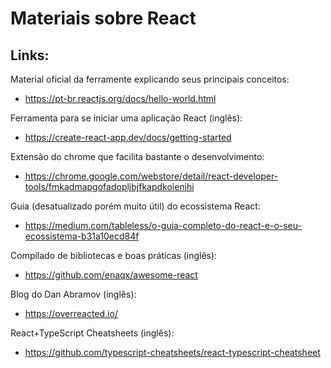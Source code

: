 # Materiais sobre React

## Links:

Material oficial da ferramente explicando seus principais conceitos:

- https://pt-br.reactjs.org/docs/hello-world.html

Ferramenta para se iniciar uma aplicação React (inglês):

- https://create-react-app.dev/docs/getting-started

Extensão do chrome que facilita bastante o desenvolvimento:

- https://chrome.google.com/webstore/detail/react-developer-tools/fmkadmapgofadopljbjfkapdkoienihi

Guia (desatualizado porém muito útil) do ecossistema React:

- https://medium.com/tableless/o-guia-completo-do-react-e-o-seu-ecossistema-b31a10ecd84f

Compilado de bibliotecas e boas práticas (inglês):

- https://github.com/enaqx/awesome-react

Blog do Dan Abramov (inglês): 

- https://overreacted.io/ 

React+TypeScript Cheatsheets (inglês):

- https://github.com/typescript-cheatsheets/react-typescript-cheatsheet
